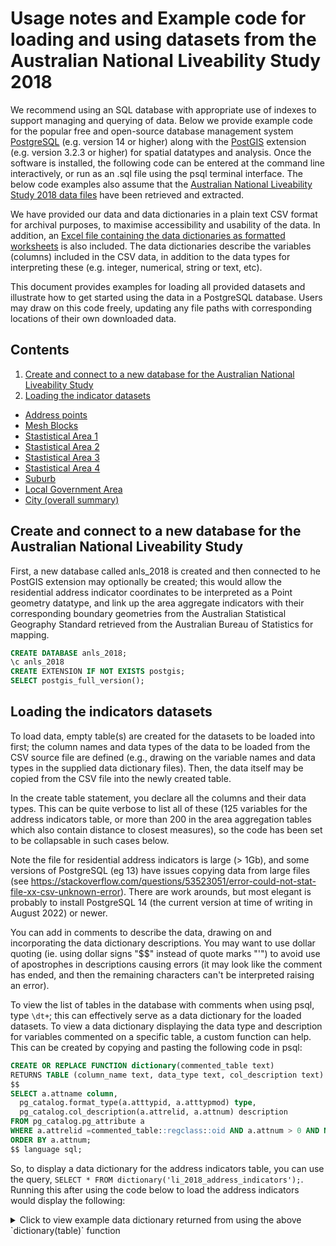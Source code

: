 # Usage notes and Example code for loading and using datasets from the Australian National Liveability Study 2018
We recommend using an SQL database with appropriate use of indexes to support managing and querying of data.  Below we provide example code for the popular free and open-source database management system [PostgreSQL](https://www.postgresql.org/) (e.g. version 14 or higher) along with the [PostGIS](https://postgis.net/) extension (e.g. version 3.2.3 or higher) for spatial datatypes and analysis.  Once the software is installed, the following code can be entered at the command line interactively, or run as an .sql file using the psql terminal interface.  The below code examples also assume that the [Australian National Liveability Study 2018 data files](https://doi.org/10.25439/rmt.15001230) have been retrieved and extracted.  

We have provided our data and data dictionaries in a plain text CSV format for archival purposes, to maximise accessibility and usability of the data.  In addition, an [Excel file containing the data dictionaries as formatted worksheets](https://rmit.figshare.com/ndownloader/files/36948940) is also included.  The data dictionaries describe the variables (columns) included in the CSV data, in addition to the data types for interpreting these (e.g. integer, numerical, string or text, etc). 

This document provides examples for loading all provided datasets and illustrate how to get started using the data in a PostgreSQL database.  Users may draw on this code freely, updating any file paths with corresponding locations of their own downloaded data.  

## Contents
1. [Create and connect to a new database for the Australian National Liveability Study](#create-and-connect-to-a-new-database-for-the-australian-national-liveability-study)
2. [Loading the indicator datasets](#loading-the-indicators-datasets)
  - [Address points](#loading-the-address-indicator-data)
  - [Mesh Blocks](#loading-the-mesh-block-indicator-data)
  - [Stastistical Area 1](#loading-the-sa1-indicator-data)
  - [Stastistical Area 2](#loading-the-sa2-indicator-data)
  - [Stastistical Area 3](#loading-the-sa3-indicator-data)
  - [Stastistical Area 4](#loading-the-sa4-indicator-data)
  - [Suburb](#loading-the-suburb-indicator-data)
  - [Local Government Area](#loading-the-local-government-area-indicator-data)
  - [City (overall summary)](#loading-the-city-indicator-data)


## Create and connect to a new database for the Australian National Liveability Study
First, a new database called anls_2018 is created and then connected to he PostGIS extension may optionally be created; this would allow the residential address indicator coordinates to be interpreted as a Point geometry datatype, and link up the area aggregate indicators with their corresponding boundary geometries from the Australian Statistical Geography Standard retrieved from the Australian Bureau of Statistics for mapping.  

```sql
CREATE DATABASE anls_2018;
\c anls_2018
CREATE EXTENSION IF NOT EXISTS postgis; 
SELECT postgis_full_version(); 
```

## Loading the indicators datasets

To load data, empty table(s) are created for the datasets to be loaded into first; the column names and data types of the data to be loaded from the CSV source file are defined (e.g., drawing on the variable names and data types in the supplied data dictionary files).  Then, the data itself may be copied from the CSV file into the newly created table.

In the create table statement, you declare all the columns and their data types.  This can be quite verbose to list all of these (125 variables for the address indicators table, or more than 200 in the area aggregation tables which also contain distance to closest measures), so the code has been set to be collapsable in such cases below.

Note the file for residential address indicators is large (> 1Gb), and some versions of PostgreSQL (eg 13) have issues copying data from large files (see https://stackoverflow.com/questions/53523051/error-could-not-stat-file-xx-csv-unknown-error).  There are work arounds, but most elegant is probably to install PostgreSQL 14 (the current version at time of writing in August 2022) or newer.

You can add in comments to describe the data, drawing on and incorporating the data dictionary descriptions.  You may want to use dollar quoting (ie. using dollar signs "$$" instead of quote marks "'") to avoid use of apostrophes in descriptions causing errors (it may look like the comment has ended, and then the remaining characters can't be interpreted raising an error).  

To view the list of tables in the database with comments when using psql, type `\dt+`; this can effectively serve as a data dictionary for the loaded datasets.  To view a data dictionary displaying the data type and description for variables commented on a specific table, a custom function can help.  This can be created by copying and pasting the following code in psql:

```sql
CREATE OR REPLACE FUNCTION dictionary(commented_table text) 
RETURNS TABLE (column_name text, data_type text, col_description text) AS 
$$
SELECT a.attname column,
  pg_catalog.format_type(a.atttypid, a.atttypmod) type,
  pg_catalog.col_description(a.attrelid, a.attnum) description
FROM pg_catalog.pg_attribute a
WHERE a.attrelid =commented_table::regclass::oid AND a.attnum > 0 AND NOT a.attisdropped
ORDER BY a.attnum;
$$ language sql;
```

So, to display a data dictionary for the address indicators table, you can use the query, `SELECT * FROM dictionary('li_2018_address_indicators');`.  Running this after using the code below to load the address indicators would display the following:

<details>
  <summary>
    Click to view example data dictionary returned from using the above `dictionary(table)` function
  </summary>

```
anls_2018=# SELECT * FROM dictionary('li_2018_address_indicators');
         column_name          |       data_type       |
                                                                     col_description  

------------------------------+-----------------------+------------------------------------------------------------------------------------------------------------------------------------------------------------------------------------------------------------------------
 gnaf_pid                     | character varying(15) | Unique identifier using PSMA Open G-NAF 2018 data
 count_objectid               | integer               | Count of co-located G-NAF points (only first unique location retained)
 point_x                      | double precision      | Easting (metres; EPSG 7845)
 point_y                      | double precision      | Northing (metres; EPSG 7845)
 study_region                 | text                  | City name
 mb_code_2016                 | text                  | Mesh Block (ASGS 2016) identifier
 mb_category_name_2016        | text                  | Mesh Block category
 sa1_maincode_2016            | text                  | Statistical Area 1 (SA1) maincode identifier
 sa2_name_2016                | text                  | SA2 name
 sa3_name_2016                | text                  | SA3 name
 sa4_name_2016                | text                  | SA4 name
 gccsa_name_2016              | text                  | Greater Capital City Statistical Area name
 state_name_2016              | text                  | State name
 ssc_name_2016                | text                  | Suburb name
 lga_name_2016                | text                  | LGA name
 ucl_name_2016                | text                  | Urban centre and locality name sos_name_2016                | text                  | Section of state name
 uli_city                     | double precision      | Urban Liveability Index, relative to locations within this city
 uli_national                 | double precision      | Urban Liveability Index, relative to locations across Australia's 21 largest cities
 li_community_culture_leisure | double precision      | Score for access to community, culture and leisure destinations (community centre and library within 1000m, and museum/art gallery and cinema/theater within 3200m) (/1)
 li_early_years               | double precision      | Score for access to child care (any meeting ACECQA recommendations) within 800 metres and childcare (outside school hours meeting recommendations) within 1600 metres (/1)
 li_education                 | double precision      | Score for access to primary and secondary public schools within 1600 metres (/1)
 li_health_services           | double precision      | Score for access to health services (GP, pharmacy, maternal, child and family health care, aged care facility and other community health care) within 1000 metres (/1)
 li_sport_rec                 | double precision      | Score for access to an area of open space with sport/recreation facilities within 1000 metres, and a public swimming pool within 1200 metres (/1)
 li_food                      | double precision      | Score for access to a supermarket and fresh fruit and vegetables within 1000 metres, and meat/seafood within 3200 metres (/1)
 li_convenience               | double precision      | Score for access to convenience destinations (convenience store and petrol station within 1000 metres, and a newsagent within 3200 metres) (/1)
 li_pt_regular_400m           | double precision      | Within 400 m of public transport with an average weekday service frequency of 30 minutes or less between 7am and 7pm within 400 metres
 li_public_os_large_400m      | double precision      | Within 400 m of public open space larger than 1.5 Ha
 li_street_connectivity_1600m | double precision      | Street connectivity
 li_dwelling_density_1600m    | double precision      | Dwelling density
 li_sa1_30_40_housing_stress  | double precision      | Percentage of SA1 households with income in the bottom 40% of the income distribution spending more than 30% of household income on housing costs
 li_sa1_sa3_local_employment  | double precision      | Percentage of employed persons working in the community (SA3) in which they live
 walkability_city             | double precision      | Walkability index, combining street connectivity, dwelling density and daily living destinations, relative to locations within this city
 walkability_national         | double precision      | Walkability index, combining street connectivity, dwelling density and daily living destinations, relative to locations across Australia's 21 largest cities
 daily_living_access_1600m    | double precision      | Score for access to daily living destinations within 1600 metres (supermarket, convenience and any public transport stop)
 social_infrastructure_mix    | double precision      | Social infrastructure mix score (/16)
 walk_02                      | integer               | Within 1000 metres of an activity centre with a supermarket
 walk_12                      | integer               | At least 15 dwellings per hectare in local walkable neighbourhood
 walk_13                      | integer               | At least 30 dwellings per hectare in local walkable neighbourhood
 walk_16                      | integer               | Distance to closest activity centre
 walk_17                      | double precision      | Pedshed ratio
 walk_21                      | double precision      | Local living destination types present
 trans_01                     | integer               | Access to bus stop < 400 m OR < 600 m of a tram stop OR < 800 m of a train station
 trans_02                     | integer               | Access to bus stop < 400 m
 trans_03                     | integer               | Within 400 m walk from a neighbourhood or town centre, or a bus stop, or in a 800 m walk from a railway station
 trans_04                     | integer               | Within 400 metres of an existing or planned public transport stop
 trans_05                     | integer               | Within 400 m of a bus stop every 30 min, or 800 m of a train station every 15 min
 trans_06                     | integer               | Within 400 m of public transport stop with a regular scheduled weekday service
 trans_07                     | integer               | Within 400 m of public transport with an average weekday service frequency of 30 minutes or less between 7am and 7pm within 400 metres
 trans_08                     | integer               | Within 400 m of public transport with an average weekday service frequency of 25 minutes or less between 7am and 7pm within 400 metres
 trans_09                     | integer               | Within 400 m of public transport with an average weekday service frequency of 20 minutes or less between 7am and 7pm within 400 metres
 os_public_01                 | integer               | Within 400 m of public open space
 os_public_02                 | integer               | Within 400 m of public open space larger than 1.5 Ha
 os_public_03                 | integer               | Within 400 m of public open space
 os_public_04                 | integer               | Within 300 m of any public open space
 os_public_05                 | integer               | Within 400 m of any local park of size 0.4 to 1 Ha
 os_public_06                 | integer               | Within 800 m of any neighbourhood park of size 1 to 5 Ha
 os_public_07                 | integer               | Within 2 km of any district park of size 5 to 20 Ha
 os_public_08                 | integer               | Within 400 m of a neighbourhood recreation park larger than 0.5 Ha
 os_public_09                 | integer               | Within 2.5 km of a district recreation park larger than 5 Ha
 os_public_10                 | integer               | Within 400 m of a park larger than 0.5 Ha
 os_public_11                 | integer               | Within 2 km of a park >2 Ha
 os_public_12                 | integer               | Distance to closest public open space with a public toilet within 100 metres
 os_public_14                 | integer               | Distance to closest public open space (OSM, 2018) within 3200 metres
 os_public_15                 | integer               | Distance to closest public open space <=0.4 Ha (OSM, 2018) within 3200 metres
 os_public_16                 | integer               | Distance to closest public open space >0.4 Ha (OSM, 2018) within 3200 metres
 os_public_17                 | integer               | Distance to closest public open space >0.5 Ha (OSM, 2018) within 3200 metres
 os_public_18                 | integer               | Distance to closest public open space >1.5 Ha (OSM, 2018) within 3200 metres
 os_public_19                 | integer               | Distance to closest public open space >2 Ha (OSM, 2018) within 3200 metres
 os_public_20                 | integer               | Distance to closest public open space >0.4 to <=1 Ha (OSM, 2018) within 3200 metres
 os_public_21                 | integer               | Distance to closest public open space >1 to <= 5 Ha (OSM, 2018) within 3200 metres
 os_public_22                 | integer               | Distance to closest public open space >5 Ha to <=20 Ha (OSM, 2018) within 3200 metres
 os_public_23                 | integer               | Distance to closest public open space >5 Ha (OSM, 2018) within 3200 metres
 os_public_24                 | integer               | Distance to closest public open space >20 Ha (OSM, 2018) within 3200 metres
 os_public_25                 | integer               | Distance to closest public open space with a sport facility (OSM, 2018) within 3200 metres
 hous_02                      | double precision      | Renting as a proportion of total
 hous_04                      | double precision      | Employed persons aged 15 and over using active transport as primary mode of travel to work
 hous_05                      | double precision      | Employed persons aged 15 and over using public transport as primary mode to travel to work
 hous_06                      | double precision      | Employed persons aged 15 and over using private vehicle/s as primary mode to travel to work
 food_12                      | bigint                | Count of supermarkets within 1600 m (OSM or 2017 in-house)
 food_13                      | bigint                | Count of fruit and vegetable grocers within 1600 m (OSM)
 food_14                      | bigint                | Count of other specialty food stores (bakeries, butchers, fishmongers and delicatessens) within 1600 m (OSM and/or 2017 in-house)
 food_15                      | bigint                | Count of healthier food outlets (supermarkets and fruit and vegetable grocers) within 1600 m (OSM and/or 2017 in-house)
 food_16                      | bigint                | Count of fast food outlets within 1600 m (OSM or 2017 in-house)
 food_17                      | double precision      | Percentage of food outlets within 1600 m that provide healthier food options (ie. supermarkets and fruit and vegetable grocers; OSM and/or 2017 in-house)
 food_18                      | double precision      | Ratio of food outlets within 1600 m that provide healthier food options (ie. supermarkets and fruit and vegetable grocers) to fast food outlets; OSM and/or 2017 in-house)
 food_19                      | double precision      | Percentage of food outlets within 1600 m that provide fresh food options  (ie. supermarkets, fruit and vegetable grocers, bakeries, butchers, fishmongers and delicatessens; OSM and/or 2017 in-house)
 food_20                      | double precision      | Ratio of food outlets within 1600 m that provide fresh food options (ie. supermarkets, fruit and vegetable grocers, bakeries, butchers, fishmongers and delicatessens) to fast food outlets (OSM and/or 2017 in-house)
 food_21                      | integer               | No food outlets within 1600 m (only considering supermarkets, fruit and vegetable grocers, and fast food as per healthier food measure;  OSM and/or 2017 in-house)
 food_22                      | integer               | No food outlets within 1600 m (including specialty food outlets: bakeries, butchers, fish mongers and delicatessens;  OSM and/or 2017 in-house)
 food_23_hard                 | integer               | Within 1km of a supermarket (OSM or 2017 in-house)
 food_24                      | integer               | Distance to closest fresh food outlet (bakery, fruit and vegetables grocer, delicatessen, and fish, meat, poultry outlet; OSM, 2018)
 food_25                      | integer               | Distance to closest healthy food outlet (supermarket or fruit and vegetables grocer; OSM, 2018)
 food_26                      | integer               | Distance to closest fast food outlet (HLC, 2017; OSM, 2018)
 food_27                      | integer               | Distance to closest dining establishment (cafe, restaurant, pub; OSM, 2018)
 community_01                 | integer               | Distance to closest community centre (HLC, 2016; OSM, 2018)
 community_02                 | integer               | Distance to closest cultural institution (museum, theatre, cinema, art gallery or art centre; OSM, 2018)
 alc_01                       | bigint                | Number of on-licenses within 400 m
 alc_02                       | bigint                | Number of off-licenses within 800 m
 alc_03                       | integer               | Distance to closest bar, pub or nightclub (OSM, 2018)
 childcare_01                 | integer               | Within 1600 m of a children's day care which meets guidelines
 childcare_02                 | integer               | Within 1600 m of a children's out of school hours care which meets guidelines
 health_01                    | integer               | Within 1600 m of a GP
 geom                         | geometry(Point,7845)  |
(104 rows)
```
</detail>


### Loading the address indicator data

#### Initialise Address indicators table, defining variables and their data types

<details>
  <summary>
    Click to view code
  </summary>
  
```sql
CREATE TABLE li_2018_address_indicators 
(
gnaf_pid	character varying(15),
count_objectid	integer,
point_x	double precision,
point_y	double precision,
study_region	text,
mb_code_2016	text,
mb_category_name_2016	text,
sa1_maincode_2016	text,
sa2_name_2016	text,
sa3_name_2016	text,
sa4_name_2016	text,
gccsa_name_2016	text,
state_name_2016	text,
ssc_name_2016	text,
lga_name_2016	text,
ucl_name_2016	text,
sos_name_2016	text,
uli_city	double precision,
uli_national	double precision,
li_community_culture_leisure	double precision,
li_early_years	double precision,
li_education	double precision,
li_health_services	double precision,
li_sport_rec	double precision,
li_food	double precision,
li_convenience	double precision,
li_pt_regular_400m	double precision,
li_public_os_large_400m	double precision,
li_street_connectivity_1600m	double precision,
li_dwelling_density_1600m	double precision,
li_sa1_30_40_housing_stress	double precision,
li_sa1_sa3_local_employment	double precision,
walkability_city	double precision,
walkability_national	double precision,
daily_living_access_1600m	double precision,
social_infrastructure_mix	double precision,
walk_02	integer,
walk_12	integer,
walk_13	integer,
walk_16	integer,
walk_17	double precision,
walk_21	double precision,
trans_01	integer,
trans_02	integer,
trans_03	integer,
trans_04	integer,
trans_05	integer,
trans_06	integer,
trans_07	integer,
trans_08	integer,
trans_09	integer,
os_public_01	integer,
os_public_02	integer,
os_public_03	integer,
os_public_04	integer,
os_public_05	integer,
os_public_06	integer,
os_public_07	integer,
os_public_08	integer,
os_public_09	integer,
os_public_10	integer,
os_public_11	integer,
os_public_12	integer,
os_public_14	integer,
os_public_15	integer,
os_public_16	integer,
os_public_17	integer,
os_public_18	integer,
os_public_19	integer,
os_public_20	integer,
os_public_21	integer,
os_public_22	integer,
os_public_23	integer,
os_public_24	integer,
os_public_25	integer,
hous_02	double precision,
hous_04	double precision,
hous_05	double precision,
hous_06	double precision,
food_12	bigint,
food_13	bigint,
food_14	bigint,
food_15	bigint,
food_16	bigint,
food_17	double precision,
food_18	double precision,
food_19	double precision,
food_20	double precision,
food_21	integer,
food_22	integer,
food_23_hard	integer,
food_24	integer,
food_25	integer,
food_26	integer,
food_27	integer,
community_01	integer,
community_02	integer,
alc_01	bigint,
alc_02	bigint,
alc_03	integer,
childcare_01	integer,
childcare_02	integer,
health_01	integer
);
```
</details>

#### Copy the data from CSV.  

```sql
COPY li_2018_address_indicators FROM 'D:/projects/ntnl_li_2018/data/National Liveability 2018 - Final Outputs/For dissemination/hlc_ntnl_liveability_2018_address_points_indicators_epsg7845.csv' WITH DELIMITER ',' CSV HEADER;
```
#### Add in a geometry column
```sql
ALTER TABLE li_2018_address_indicators ADD COLUMN geom geometry(Point, 7845);
UPDATE li_2018_address_indicators SET geom = ST_SetSRID(ST_MakePoint(point_x, point_y), 7845);
```
#### Create indexes
```sql
ALTER TABLE li_2018_address_indicators ADD PRIMARY KEY (gnaf_pid);
CREATE INDEX li_2018_address_indicators_geom_idx ON li_2018_address_indicators USING GIST (geom);
```
#### Optionally describe the data

<details>
  <summary>
    Click to view code
  </summary>
  
```sql
COMMENT ON TABLE li_2018_address_indicators IS $$Liveability indicators for residential locations (address points in urban Mesh Blocks with dwellings at 2016 census)$$;
COMMENT ON COLUMN li_2018_address_indicators.gnaf_pid IS $$Unique identifier using PSMA Open G-NAF 2018 data$$;
COMMENT ON COLUMN li_2018_address_indicators.count_objectid IS $$Count of co-located G-NAF points (only first unique location retained)$$;
COMMENT ON COLUMN li_2018_address_indicators.point_x IS $$Easting (metres; EPSG 7845)$$;
COMMENT ON COLUMN li_2018_address_indicators.point_y IS $$Northing (metres; EPSG 7845)$$;
COMMENT ON COLUMN li_2018_address_indicators.study_region IS $$City name$$;
COMMENT ON COLUMN li_2018_address_indicators.mb_code_2016 IS $$Mesh Block (ASGS 2016) identifier$$;
COMMENT ON COLUMN li_2018_address_indicators.mb_category_name_2016 IS $$Mesh Block category$$;
COMMENT ON COLUMN li_2018_address_indicators.sa1_maincode_2016 IS $$Statistical Area 1 (SA1) maincode identifier$$;
COMMENT ON COLUMN li_2018_address_indicators.sa2_name_2016 IS $$SA2 name$$;
COMMENT ON COLUMN li_2018_address_indicators.sa3_name_2016 IS $$SA3 name$$;
COMMENT ON COLUMN li_2018_address_indicators.sa4_name_2016 IS $$SA4 name$$;
COMMENT ON COLUMN li_2018_address_indicators.gccsa_name_2016 IS $$Greater Capital City Statistical Area name$$;
COMMENT ON COLUMN li_2018_address_indicators.state_name_2016 IS $$State name$$;
COMMENT ON COLUMN li_2018_address_indicators.ssc_name_2016 IS $$Suburb name$$;
COMMENT ON COLUMN li_2018_address_indicators.lga_name_2016 IS $$LGA name$$;
COMMENT ON COLUMN li_2018_address_indicators.ucl_name_2016 IS $$Urban centre and locality name$$;
COMMENT ON COLUMN li_2018_address_indicators.sos_name_2016 IS $$Section of state name $$;
COMMENT ON COLUMN li_2018_address_indicators.uli_city IS $$Urban Liveability Index, relative to locations within this city$$;
COMMENT ON COLUMN li_2018_address_indicators.uli_national IS $$Urban Liveability Index, relative to locations across Australia's 21 largest cities$$;
COMMENT ON COLUMN li_2018_address_indicators.li_community_culture_leisure IS $$Score for access to community, culture and leisure destinations (community centre and library within 1000m, and museum/art gallery and cinema/theater within 3200m) (/1)$$;
COMMENT ON COLUMN li_2018_address_indicators.li_early_years IS $$Score for access to child care (any meeting ACECQA recommendations) within 800 metres and childcare (outside school hours meeting recommendations) within 1600 metres (/1)$$;
COMMENT ON COLUMN li_2018_address_indicators.li_education IS $$Score for access to primary and secondary public schools within 1600 metres (/1)$$;
COMMENT ON COLUMN li_2018_address_indicators.li_health_services IS $$Score for access to health services (GP, pharmacy, maternal, child and family health care, aged care facility and other community health care) within 1000 metres (/1)$$;
COMMENT ON COLUMN li_2018_address_indicators.li_sport_rec IS $$Score for access to an area of open space with sport/recreation facilities within 1000 metres, and a public swimming pool within 1200 metres (/1)$$;
COMMENT ON COLUMN li_2018_address_indicators.li_food IS $$Score for access to a supermarket and fresh fruit and vegetables within 1000 metres, and meat/seafood within 3200 metres (/1)$$;
COMMENT ON COLUMN li_2018_address_indicators.li_convenience IS $$Score for access to convenience destinations (convenience store and petrol station within 1000 metres, and a newsagent within 3200 metres) (/1)$$;
COMMENT ON COLUMN li_2018_address_indicators.li_pt_regular_400m IS $$Within 400 m of public transport with an average weekday service frequency of 30 minutes or less between 7am and 7pm within 400 metres$$;
COMMENT ON COLUMN li_2018_address_indicators.li_public_os_large_400m IS $$Within 400 m of public open space larger than 1.5 Ha$$;
COMMENT ON COLUMN li_2018_address_indicators.li_street_connectivity_1600m IS $$Street connectivity$$;
COMMENT ON COLUMN li_2018_address_indicators.li_dwelling_density_1600m IS $$Dwelling density$$;
COMMENT ON COLUMN li_2018_address_indicators.li_sa1_30_40_housing_stress IS $$Percentage of SA1 households with income in the bottom 40% of the income distribution spending more than 30% of household income on housing costs$$;
COMMENT ON COLUMN li_2018_address_indicators.li_sa1_sa3_local_employment IS $$Percentage of employed persons working in the community (SA3) in which they live$$;
COMMENT ON COLUMN li_2018_address_indicators.walkability_city IS $$Walkability index, combining street connectivity, dwelling density and daily living destinations, relative to locations within this city$$;
COMMENT ON COLUMN li_2018_address_indicators.walkability_national IS $$Walkability index, combining street connectivity, dwelling density and daily living destinations, relative to locations across Australia's 21 largest cities$$;
COMMENT ON COLUMN li_2018_address_indicators.daily_living_access_1600m IS $$Score for access to daily living destinations within 1600 metres (supermarket, convenience and any public transport stop)$$;
COMMENT ON COLUMN li_2018_address_indicators.social_infrastructure_mix IS $$Social infrastructure mix score (/16)$$;
COMMENT ON COLUMN li_2018_address_indicators.walk_02 IS $$Within 1000 metres of an activity centre with a supermarket$$;
COMMENT ON COLUMN li_2018_address_indicators.walk_12 IS $$At least 15 dwellings per hectare in local walkable neighbourhood$$;
COMMENT ON COLUMN li_2018_address_indicators.walk_13 IS $$At least 30 dwellings per hectare in local walkable neighbourhood$$;
COMMENT ON COLUMN li_2018_address_indicators.walk_16 IS $$Distance to closest activity centre$$;
COMMENT ON COLUMN li_2018_address_indicators.walk_17 IS $$Pedshed ratio$$;
COMMENT ON COLUMN li_2018_address_indicators.walk_21 IS $$Local living destination types present$$;
COMMENT ON COLUMN li_2018_address_indicators.trans_01 IS $$Access to bus stop < 400 m OR < 600 m of a tram stop OR < 800 m of a train station$$;
COMMENT ON COLUMN li_2018_address_indicators.trans_02 IS $$Access to bus stop < 400 m$$;
COMMENT ON COLUMN li_2018_address_indicators.trans_03 IS $$Within 400 m walk from a neighbourhood or town centre, or a bus stop, or in a 800 m walk from a railway station$$;
COMMENT ON COLUMN li_2018_address_indicators.trans_04 IS $$Within 400 metres of an existing or planned public transport stop$$;
COMMENT ON COLUMN li_2018_address_indicators.trans_05 IS $$Within 400 m of a bus stop every 30 min, or 800 m of a train station every 15 min$$;
COMMENT ON COLUMN li_2018_address_indicators.trans_06 IS $$Within 400 m of public transport stop with a regular scheduled weekday service$$;
COMMENT ON COLUMN li_2018_address_indicators.trans_07 IS $$Within 400 m of public transport with an average weekday service frequency of 30 minutes or less between 7am and 7pm within 400 metres$$;
COMMENT ON COLUMN li_2018_address_indicators.trans_08 IS $$Within 400 m of public transport with an average weekday service frequency of 25 minutes or less between 7am and 7pm within 400 metres$$;
COMMENT ON COLUMN li_2018_address_indicators.trans_09 IS $$Within 400 m of public transport with an average weekday service frequency of 20 minutes or less between 7am and 7pm within 400 metres$$;
COMMENT ON COLUMN li_2018_address_indicators.os_public_01 IS $$Within 400 m of public open space$$;
COMMENT ON COLUMN li_2018_address_indicators.os_public_02 IS $$Within 400 m of public open space larger than 1.5 Ha$$;
COMMENT ON COLUMN li_2018_address_indicators.os_public_03 IS $$Within 400 m of public open space$$;
COMMENT ON COLUMN li_2018_address_indicators.os_public_04 IS $$Within 300 m of any public open space$$;
COMMENT ON COLUMN li_2018_address_indicators.os_public_05 IS $$Within 400 m of any local park of size 0.4 to 1 Ha$$;
COMMENT ON COLUMN li_2018_address_indicators.os_public_06 IS $$Within 800 m of any neighbourhood park of size 1 to 5 Ha$$;
COMMENT ON COLUMN li_2018_address_indicators.os_public_07 IS $$Within 2 km of any district park of size 5 to 20 Ha$$;
COMMENT ON COLUMN li_2018_address_indicators.os_public_08 IS $$Within 400 m of a neighbourhood recreation park larger than 0.5 Ha$$;
COMMENT ON COLUMN li_2018_address_indicators.os_public_09 IS $$Within 2.5 km of a district recreation park larger than 5 Ha$$;
COMMENT ON COLUMN li_2018_address_indicators.os_public_10 IS $$Within 400 m of a park larger than 0.5 Ha$$;
COMMENT ON COLUMN li_2018_address_indicators.os_public_11 IS $$Within 2 km of a park >2 Ha$$;
COMMENT ON COLUMN li_2018_address_indicators.os_public_12 IS $$Distance to closest public open space with a public toilet within 100 metres$$;
COMMENT ON COLUMN li_2018_address_indicators.os_public_14 IS $$Distance to closest public open space (OSM, 2018) within 3200 metres$$;
COMMENT ON COLUMN li_2018_address_indicators.os_public_15 IS $$Distance to closest public open space <=0.4 Ha (OSM, 2018) within 3200 metres$$;
COMMENT ON COLUMN li_2018_address_indicators.os_public_16 IS $$Distance to closest public open space >0.4 Ha (OSM, 2018) within 3200 metres$$;
COMMENT ON COLUMN li_2018_address_indicators.os_public_17 IS $$Distance to closest public open space >0.5 Ha (OSM, 2018) within 3200 metres$$;
COMMENT ON COLUMN li_2018_address_indicators.os_public_18 IS $$Distance to closest public open space >1.5 Ha (OSM, 2018) within 3200 metres$$;
COMMENT ON COLUMN li_2018_address_indicators.os_public_19 IS $$Distance to closest public open space >2 Ha (OSM, 2018) within 3200 metres$$;
COMMENT ON COLUMN li_2018_address_indicators.os_public_20 IS $$Distance to closest public open space >0.4 to <=1 Ha (OSM, 2018) within 3200 metres$$;
COMMENT ON COLUMN li_2018_address_indicators.os_public_21 IS $$Distance to closest public open space >1 to <= 5 Ha (OSM, 2018) within 3200 metres$$;
COMMENT ON COLUMN li_2018_address_indicators.os_public_22 IS $$Distance to closest public open space >5 Ha to <=20 Ha (OSM, 2018) within 3200 metres$$;
COMMENT ON COLUMN li_2018_address_indicators.os_public_23 IS $$Distance to closest public open space >5 Ha (OSM, 2018) within 3200 metres$$;
COMMENT ON COLUMN li_2018_address_indicators.os_public_24 IS $$Distance to closest public open space >20 Ha (OSM, 2018) within 3200 metres$$;
COMMENT ON COLUMN li_2018_address_indicators.os_public_25 IS $$Distance to closest public open space with a sport facility (OSM, 2018) within 3200 metres$$;
COMMENT ON COLUMN li_2018_address_indicators.hous_02 IS $$Renting as a proportion of total$$;
COMMENT ON COLUMN li_2018_address_indicators.hous_04 IS $$Employed persons aged 15 and over using active transport as primary mode of travel to work $$;
COMMENT ON COLUMN li_2018_address_indicators.hous_05 IS $$Employed persons aged 15 and over using public transport as primary mode to travel to work$$;
COMMENT ON COLUMN li_2018_address_indicators.hous_06 IS $$Employed persons aged 15 and over using private vehicle/s as primary mode to travel to work$$;
COMMENT ON COLUMN li_2018_address_indicators.food_12 IS $$Count of supermarkets within 1600 m (OSM or 2017 in-house)$$;
COMMENT ON COLUMN li_2018_address_indicators.food_13 IS $$Count of fruit and vegetable grocers within 1600 m (OSM)$$;
COMMENT ON COLUMN li_2018_address_indicators.food_14 IS $$Count of other specialty food stores (bakeries, butchers, fishmongers and delicatessens) within 1600 m (OSM and/or 2017 in-house)$$;
COMMENT ON COLUMN li_2018_address_indicators.food_15 IS $$Count of healthier food outlets (supermarkets and fruit and vegetable grocers) within 1600 m (OSM and/or 2017 in-house)$$;
COMMENT ON COLUMN li_2018_address_indicators.food_16 IS $$Count of fast food outlets within 1600 m (OSM or 2017 in-house)$$;
COMMENT ON COLUMN li_2018_address_indicators.food_17 IS $$Percentage of food outlets within 1600 m that provide healthier food options (ie. supermarkets and fruit and vegetable grocers; OSM and/or 2017 in-house)$$;
COMMENT ON COLUMN li_2018_address_indicators.food_18 IS $$Ratio of food outlets within 1600 m that provide healthier food options (ie. supermarkets and fruit and vegetable grocers) to fast food outlets; OSM and/or 2017 in-house)$$;
COMMENT ON COLUMN li_2018_address_indicators.food_19 IS $$Percentage of food outlets within 1600 m that provide fresh food options  (ie. supermarkets, fruit and vegetable grocers, bakeries, butchers, fishmongers and delicatessens; OSM and/or 2017 in-house)$$;
COMMENT ON COLUMN li_2018_address_indicators.food_20 IS $$Ratio of food outlets within 1600 m that provide fresh food options (ie. supermarkets, fruit and vegetable grocers, bakeries, butchers, fishmongers and delicatessens) to fast food outlets (OSM and/or 2017 in-house)$$;
COMMENT ON COLUMN li_2018_address_indicators.food_21 IS $$No food outlets within 1600 m (only considering supermarkets, fruit and vegetable grocers, and fast food as per healthier food measure;  OSM and/or 2017 in-house)$$;
COMMENT ON COLUMN li_2018_address_indicators.food_22 IS $$No food outlets within 1600 m (including specialty food outlets: bakeries, butchers, fish mongers and delicatessens;  OSM and/or 2017 in-house)$$;
COMMENT ON COLUMN li_2018_address_indicators.food_23_hard IS $$Within 1km of a supermarket (OSM or 2017 in-house)$$;
COMMENT ON COLUMN li_2018_address_indicators.food_24 IS $$Distance to closest fresh food outlet (bakery, fruit and vegetables grocer, delicatessen, and fish, meat, poultry outlet; OSM, 2018)$$;
COMMENT ON COLUMN li_2018_address_indicators.food_25 IS $$Distance to closest healthy food outlet (supermarket or fruit and vegetables grocer; OSM, 2018)$$;
COMMENT ON COLUMN li_2018_address_indicators.food_26 IS $$Distance to closest fast food outlet (HLC, 2017; OSM, 2018)$$;
COMMENT ON COLUMN li_2018_address_indicators.food_27 IS $$Distance to closest dining establishment (cafe, restaurant, pub; OSM, 2018)$$;
COMMENT ON COLUMN li_2018_address_indicators.community_01 IS $$Distance to closest community centre (HLC, 2016; OSM, 2018)$$;
COMMENT ON COLUMN li_2018_address_indicators.community_02 IS $$Distance to closest cultural institution (museum, theatre, cinema, art gallery or art centre; OSM, 2018)$$;
COMMENT ON COLUMN li_2018_address_indicators.alc_01 IS $$Number of on-licenses within 400 m$$;
COMMENT ON COLUMN li_2018_address_indicators.alc_02 IS $$Number of off-licenses within 800 m$$;
COMMENT ON COLUMN li_2018_address_indicators.alc_03 IS $$Distance to closest bar, pub or nightclub (OSM, 2018)$$;
COMMENT ON COLUMN li_2018_address_indicators.childcare_01 IS $$Within 1600 m of a children's day care which meets guidelines$$;
COMMENT ON COLUMN li_2018_address_indicators.childcare_02 IS $$Within 1600 m of a children's out of school hours care which meets guidelines$$;
COMMENT ON COLUMN li_2018_address_indicators.health_01 IS $$Within 1600 m of a GP$$;
```
</details>

To view comments for the table we just created, type `\d+ li_2018_address_indicators`.

### Loading the Mesh Block indicator data

#### Initialise Mesh Block indicators table, defining variables and their data types

<details>
  <summary>
    Click to view code
  </summary>

```sql
CREATE TABLE li_2018_mb_indicators 
(
mb_code_2016	text,
study_region	text,
mb_category_name_2016	text,
sa1_maincode_2016	text,
sa2_name_2016	text,
sa3_name_2016	text,
sa4_name_2016	text,
gccsa_name_2016	text,
state_name_2016	text,
ssc_name_2016	text,
lga_name_2016	text,
ucl_name_2016	text,
sos_name_2016	text,
dwelling	int,
person	int,
sample_count	int,
sample_count_per_ha	float,
area_ha	float,
dwellings_per_ha	float,
uli_city	float,
uli_national	float,
li_community_culture_leisure	float,
li_early_years	float,
li_education	float,
li_health_services	float,
li_sport_rec	float,
li_food	float,
li_convenience	float,
li_pt_regular_400m	float,
li_public_os_large_400m	float,
li_street_connectivity_1600m	float,
li_dwelling_density_1600m	float,
li_sa1_30_40_housing_stress	float,
li_sa1_sa3_local_employment	float,
walkability_city	float,
walkability_national	float,
daily_living_access_1600m	float,
social_infrastructure_mix	float,
walk_02	float,
walk_02_policy	boolean,
walk_12	float,
walk_12_policy	boolean,
walk_13	float,
walk_13_policy	boolean,
walk_14_policy	boolean,
walk_15_policy	boolean,
walk_16	float,
walk_17	float,
walk_21	float,
trans_01	float,
trans_01_policy	boolean,
trans_02	float,
trans_02_policy	boolean,
trans_03	float,
trans_03_policy	boolean,
trans_04	float,
trans_04_policy	boolean,
trans_05	float,
trans_05_policy	boolean,
trans_06	float,
trans_07	float,
trans_08	float,
trans_09	float,
os_public_01	float,
os_public_02	float,
os_public_03	float,
os_public_03_policy	boolean,
os_public_04	float,
os_public_04_policy	boolean,
os_public_05	float,
os_public_05_policy	boolean,
os_public_06	float,
os_public_06_policy	boolean,
os_public_07	float,
os_public_07_policy	boolean,
os_public_08	float,
os_public_08_policy	boolean,
os_public_09	float,
os_public_09_policy	boolean,
os_public_10	float,
os_public_10_policy	boolean,
os_public_11	float,
os_public_11_policy	boolean,
os_public_12	float,
os_public_14	float,
os_public_15	float,
os_public_16	float,
os_public_17	float,
os_public_18	float,
os_public_19	float,
os_public_20	float,
os_public_21	float,
os_public_22	float,
os_public_23	float,
os_public_24	float,
os_public_25	float,
hous_02	float,
hous_04	float,
hous_05	float,
hous_06	float,
food_12	float,
food_13	float,
food_14	float,
food_15	float,
food_16	float,
food_17	float,
food_18	float,
food_19	float,
food_20	float,
food_21	float,
food_22	float,
food_23_hard	float,
food_24	float,
food_25	float,
food_26	float,
food_27	float,
community_01	float,
community_02	float,
alc_01	float,
alc_02	float,
alc_03	float,
childcare_01	float,
childcare_02	float,
health_01	float,
dist_m_activity_centres	float,
dist_m_alcohol_offlicence	float,
dist_m_alcohol_onlicence	float,
dist_m_alcohol_osm	float,
dist_m_all_schools	float,
dist_m_art_centre_osm	float,
dist_m_art_gallery_osm	float,
dist_m_bakery_osm	float,
dist_m_bar_osm	float,
dist_m_cafe_osm	float,
dist_m_childcare_all	float,
dist_m_childcare_all_exc	float,
dist_m_childcare_all_meet	float,
dist_m_childcare_oshc	float,
dist_m_childcare_oshc_exc	float,
dist_m_childcare_oshc_meet	float,
dist_m_childcare_preschool	float,
dist_m_childcare_preschool_exc	float,
dist_m_childcare_preschool_meet	float,
dist_m_cinema_osm	float,
dist_m_community_centre_osm	float,
dist_m_convenience_osm	float,
dist_m_deli_osm	float,
dist_m_disability_employment	float,
dist_m_fast_food	float,
dist_m_fastfood_osm	float,
dist_m_food_court_osm	float,
dist_m_food_health_osm	float,
dist_m_food_other_osm	float,
dist_m_fruit_veg_osm	float,
dist_m_gtfs_2018_stop_30_mins_final	float,
dist_m_gtfs_2018_stops	float,
dist_m_gtfs_2018_stops_bus	float,
dist_m_gtfs_2018_stops_ferry	float,
dist_m_gtfs_2018_stops_train	float,
dist_m_gtfs_2018_stops_tram	float,
dist_m_gtfs_20191008_20191205_bus_0015	float,
dist_m_gtfs_20191008_20191205_bus_0030	float,
dist_m_gtfs_20191008_20191205_bus_0045	float,
dist_m_gtfs_20191008_20191205_bus_any	float,
dist_m_gtfs_20191008_20191205_ferry_0015	float,
dist_m_gtfs_20191008_20191205_ferry_0030	float,
dist_m_gtfs_20191008_20191205_ferry_0045	float,
dist_m_gtfs_20191008_20191205_ferry_any	float,
dist_m_gtfs_20191008_20191205_revised_all	float,
dist_m_gtfs_20191008_20191205_revised_frequent30	float,
dist_m_gtfs_20191008_20191205_train_0015	float,
dist_m_gtfs_20191008_20191205_train_0030	float,
dist_m_gtfs_20191008_20191205_train_0045	float,
dist_m_gtfs_20191008_20191205_train_any	float,
dist_m_gtfs_20191008_20191205_tram_0015	float,
dist_m_gtfs_20191008_20191205_tram_0030	float,
dist_m_gtfs_20191008_20191205_tram_0045	float,
dist_m_gtfs_20191008_20191205_tram_any	float,
dist_m_hlc_2016_community_centres	float,
dist_m_libraries	float,
dist_m_market_osm	float,
dist_m_meat_seafood_osm	float,
dist_m_museum_osm	float,
dist_m_newsagent_osm	float,
dist_m_nhsd_2017_aged_care_residential	float,
dist_m_nhsd_2017_dentist	float,
dist_m_nhsd_2017_gp	float,
dist_m_nhsd_2017_hospital	float,
dist_m_nhsd_2017_mc_family_health	float,
dist_m_nhsd_2017_other_community_health_care	float,
dist_m_nhsd_2017_pharmacy	float,
dist_m_P_12_Schools	float,
dist_m_P_12_Schools_catholic	float,
dist_m_P_12_Schools_gov	float,
dist_m_P_12_Schools_indep	float,
dist_m_petrolstation_osm	float,
dist_m_pharmacy_osm	float,
dist_m_place_of_worship_osm	float,
dist_m_playgrounds	float,
dist_m_postoffice_osm	float,
dist_m_primary_schools	float,
dist_m_primary_schools_catholic	float,
dist_m_primary_schools_gov	float,
dist_m_primary_schools_indep	float,
dist_m_pub_osm	float,
dist_m_public_swimming_pool_osm	float,
dist_m_restaurant_osm	float,
dist_m_secondary_schools	float,
dist_m_secondary_schools_catholic	float,
dist_m_secondary_schools_gov	float,
dist_m_secondary_schools_indep	float,
dist_m_special_schools	float,
dist_m_supermarket	float,
dist_m_supermarket_osm	float,
dist_m_theatre_osm	float
);
```
</details>

### Copy the data from CSV
```sql
COPY li_2018_mb_indicators FROM 'D:/projects/ntnl_li_2018/data/National Liveability 2018 - Final Outputs/For dissemination/hlc_ntnl_liveability_2018_Mesh_Block_2016.csv' WITH DELIMITER ',' CSV HEADER;
```


#### Add in comments to describe the data
```sql
COMMENT ON TABLE li_2018_mb_indicators IS $$Mesh Block averages of residential liveability indicators and distance to closest estimates, with dwelling and person counts as well as area linkage codes to support aggregation to larger area scales (optionally with weighting; recommended)$$;
```


### Loading the SA2 indicator data

#### Initialise SA2 indicators table, defining variables and their data types


<details>
  <summary>
    Click to view code
  </summary>

```sql
CREATE TABLE li_2018_sa2_indicators 
(
sa2_name_2016	text,
study_region	text,
dwelling	int,
person	int,
sample_count	int,
sample_count_per_ha	float,
area_ha	float,
dwellings_per_ha	float,
net_dwelling	float,
net_area	    float,
net_density 	float,
uli_city	float,
uli_national	float,
li_community_culture_leisure	float,
li_early_years	float,
li_education	float,
li_health_services	float,
li_sport_rec	float,
li_food	float,
li_convenience	float,
li_pt_regular_400m	float,
li_public_os_large_400m	float,
li_street_connectivity_1600m	float,
li_dwelling_density_1600m	float,
li_sa1_30_40_housing_stress	float,
li_sa1_sa3_local_employment	float,
walkability_city	float,
walkability_national	float,
daily_living_access_1600m	float,
social_infrastructure_mix	float,
walk_02	float,
walk_02_policy	boolean,
walk_03_policy	boolean,
walk_05_policy	boolean,
walk_12	float,
walk_12_policy	boolean,
walk_13	float,
walk_13_policy	boolean,
walk_14_policy	boolean,
walk_15_policy	boolean,
walk_16	float,
walk_17	float,
walk_21	float,
trans_01	float,
trans_01_policy	boolean,
trans_02	float,
trans_02_policy	boolean,
trans_03	float,
trans_03_policy	boolean,
trans_04	float,
trans_04_policy	boolean,
trans_05	float,
trans_05_policy	boolean,
trans_06	float,
trans_07	float,
trans_08	float,
trans_09	float,
os_public_01	float,
os_public_02	float,
os_public_03	float,
os_public_03_policy	boolean,
os_public_04	float,
os_public_04_policy	boolean,
os_public_05	float,
os_public_05_policy	boolean,
os_public_06	float,
os_public_06_policy	boolean,
os_public_07	float,
os_public_07_policy	boolean,
os_public_08	float,
os_public_08_policy	boolean,
os_public_09	float,
os_public_09_policy	boolean,
os_public_10	float,
os_public_10_policy	boolean,
os_public_11	float,
os_public_11_policy	boolean,
os_public_12	float,
os_public_14	float,
os_public_15	float,
os_public_16	float,
os_public_17	float,
os_public_18	float,
os_public_19	float,
os_public_20	float,
os_public_21	float,
os_public_22	float,
os_public_23	float,
os_public_24	float,
os_public_25	float,
hous_02	float,
hous_04	float,
hous_05	float,
hous_06	float,
food_12	float,
food_13	float,
food_14	float,
food_15	float,
food_16	float,
food_17	float,
food_18	float,
food_19	float,
food_20	float,
food_21	float,
food_22	float,
food_23_hard	float,
food_24	float,
food_25	float,
food_26	float,
food_27	float,
community_01	float,
community_02	float,
alc_01	float,
alc_02	float,
alc_03	float,
childcare_01	float,
childcare_02	float,
health_01	float,
dist_m_activity_centres	float,
dist_m_alcohol_offlicence	float,
dist_m_alcohol_onlicence	float,
dist_m_alcohol_osm	float,
dist_m_all_schools	float,
dist_m_art_centre_osm	float,
dist_m_art_gallery_osm	float,
dist_m_bakery_osm	float,
dist_m_bar_osm	float,
dist_m_cafe_osm	float,
dist_m_childcare_all	float,
dist_m_childcare_all_exc	float,
dist_m_childcare_all_meet	float,
dist_m_childcare_oshc	float,
dist_m_childcare_oshc_exc	float,
dist_m_childcare_oshc_meet	float,
dist_m_childcare_preschool	float,
dist_m_childcare_preschool_exc	float,
dist_m_childcare_preschool_meet	float,
dist_m_cinema_osm	float,
dist_m_community_centre_osm	float,
dist_m_convenience_osm	float,
dist_m_deli_osm	float,
dist_m_disability_employment	float,
dist_m_fast_food	float,
dist_m_fastfood_osm	float,
dist_m_food_court_osm	float,
dist_m_food_health_osm	float,
dist_m_food_other_osm	float,
dist_m_fruit_veg_osm	float,
dist_m_gtfs_2018_stop_30_mins_final	float,
dist_m_gtfs_2018_stops	float,
dist_m_gtfs_2018_stops_bus	float,
dist_m_gtfs_2018_stops_ferry	float,
dist_m_gtfs_2018_stops_train	float,
dist_m_gtfs_2018_stops_tram	float,
dist_m_gtfs_20191008_20191205_bus_0015	float,
dist_m_gtfs_20191008_20191205_bus_0030	float,
dist_m_gtfs_20191008_20191205_bus_0045	float,
dist_m_gtfs_20191008_20191205_bus_any	float,
dist_m_gtfs_20191008_20191205_ferry_0015	float,
dist_m_gtfs_20191008_20191205_ferry_0030	float,
dist_m_gtfs_20191008_20191205_ferry_0045	float,
dist_m_gtfs_20191008_20191205_ferry_any	float,
dist_m_gtfs_20191008_20191205_revised_all	float,
dist_m_gtfs_20191008_20191205_revised_frequent30	float,
dist_m_gtfs_20191008_20191205_train_0015	float,
dist_m_gtfs_20191008_20191205_train_0030	float,
dist_m_gtfs_20191008_20191205_train_0045	float,
dist_m_gtfs_20191008_20191205_train_any	float,
dist_m_gtfs_20191008_20191205_tram_0015	float,
dist_m_gtfs_20191008_20191205_tram_0030	float,
dist_m_gtfs_20191008_20191205_tram_0045	float,
dist_m_gtfs_20191008_20191205_tram_any	float,
dist_m_hlc_2016_community_centres	float,
dist_m_libraries	float,
dist_m_market_osm	float,
dist_m_meat_seafood_osm	float,
dist_m_museum_osm	float,
dist_m_newsagent_osm	float,
dist_m_nhsd_2017_aged_care_residential	float,
dist_m_nhsd_2017_dentist	float,
dist_m_nhsd_2017_gp	float,
dist_m_nhsd_2017_hospital	float,
dist_m_nhsd_2017_mc_family_health	float,
dist_m_nhsd_2017_other_community_health_care	float,
dist_m_nhsd_2017_pharmacy	float,
dist_m_P_12_Schools	float,
dist_m_P_12_Schools_catholic	float,
dist_m_P_12_Schools_gov	float,
dist_m_P_12_Schools_indep	float,
dist_m_petrolstation_osm	float,
dist_m_pharmacy_osm	float,
dist_m_place_of_worship_osm	float,
dist_m_playgrounds	float,
dist_m_postoffice_osm	float,
dist_m_primary_schools	float,
dist_m_primary_schools_catholic	float,
dist_m_primary_schools_gov	float,
dist_m_primary_schools_indep	float,
dist_m_pub_osm	float,
dist_m_public_swimming_pool_osm	float,
dist_m_restaurant_osm	float,
dist_m_secondary_schools	float,
dist_m_secondary_schools_catholic	float,
dist_m_secondary_schools_gov	float,
dist_m_secondary_schools_indep	float,
dist_m_special_schools	float,
dist_m_supermarket	float,
dist_m_supermarket_osm	float,
dist_m_theatre_osm	float
);
```
</details>

### Copy the data from CSV
```sql
COPY li_2018_sa2_indicators FROM 'D:/projects/ntnl_li_2018/data/National Liveability 2018 - Final Outputs/For dissemination/hlc_ntnl_liveability_2018_sa2_2016.csv' WITH DELIMITER ',' CSV HEADER;
```


#### Add in comments to describe the data
```sql
COMMENT ON TABLE li_2018_sa2_indicators IS $$Liveability indicators for dwellings, aggregated for Statistical Areas Level 2 (SA2)$$;
```



#### 
```sql
COMMENT ON TABLE li_2018_address_dest_closest IS $$Estimates for distance in metres along pedestrian network to the closest of a range of destination types for residential locations (address points in urban Mesh Blocks with dwellings at 2016 census)$$;
```

```sql
COMMENT ON TABLE li_2018_address_dest_array IS $$Arrays of estimates for distance in metres along pedestrian network to all destinations (within 3200m and the closest) across a range of destination types , for residential locations (address points in urban Mesh Blocks with dwellings at 2016 census)$$;
```

```sql
COMMENT ON TABLE li_2018_sa1_indicators IS $$Liveability indicators for dwellings, aggregated for Statistical Areas Level 1 (SA1)$$;
```

```sql
COMMENT ON TABLE li_2018_sa3_indicators IS $$Liveability indicators for dwellings, aggregated for Statistical Areas Level 3 (SA3)$$;
```

```sql
COMMENT ON TABLE li_2018_sa4_indicators IS $$Liveability indicators for dwellings, aggregated for Statistical Areas Level 4 (SA4)$$;
```

```sql
COMMENT ON TABLE li_2018_ssc_indicators IS $$Liveability indicators for dwellings, aggregated for Suburbs$$;
```

```sql
COMMENT ON TABLE li_2018_lga_indicators IS $$Liveability indicators for dwellings, aggregated for Local Government Areas$$;
```

```sql
COMMENT ON TABLE li_2018_city_indicators IS $$Liveability indicators for dwellings, aggregated for cities$$;
```

```sql
COMMENT ON TABLE li_2018_gtfs IS $$GTFS transport stops headway analysis of day time weekday public transport service frequency between 8 October 2019 to 5 December 2019, with WKT geometry$$;
```

```sql
COMMENT ON TABLE li_2018_public_open_space IS $$Areas of open space with at least partial public access, as identified using open street map, with WKT geometry for public geometry, water geometry and overall geometry as well as JSON attributes (including public area) and list of co-located amenities within 100m (including public toilets)$$;
```

```sql
COMMENT ON TABLE li_2018_aos_jsonb IS $$JSON list of identifiers and distances of areas of open space for residential address points identified as having areas of open space accessible within 3200m. This dataset is indexed by the residential address point identifier, supporting linkage with attributes from the main address indicator dataset.$$;
```




### Additional custom SQL functions
PostgreSQL allows the definition of custom functions which can be used to query the data and derive new indicators, particularly when using the destination distances array dataset.  We defined the following queries to assist in indicator creation, and data users can also use them to further manipulate the data provided once restored as an SQL database.  To evaluate the count of destinations accessible within a given threshold distance in metres, 

#### Returning counts of destinations accessible within a given threshold distance in metres
To evaluate the count of destinations accessible within a given threshold distance in metres, the following function may be used to query the destination array data set with the query provided with arguments for (destination,  threshold), for example to identify the count of supermarkets within 800m for each address: `SELECT gnaf_pid, count_in_threshold(dist_m_supermarket,800) FROM dest_array_distances`. The results of a query like this could be used for subsequent analysis or mapping if it were used to create a new indicator dataset as a table or update the values of a new column added to the existing address level indicator dataset. 

```sql
CREATE OR REPLACE FUNCTION count_in_threshold(distances int[],threshold int) returns bigint as $$
SELECT COUNT(*) 
FROM unnest(distances) dt(b)
WHERE b < threshold
$$ language sql;
```

#### Return minimum value of an integer array (ie. the distance to the closest accessible destination recorded of a particular type)

The distance to the closest accessible destination recorded of a particular type may be calculated using  the following function, for example, by querying SELECT array_min(dist_m_supermarket)FROM dest_array_distances.  Given knowledge of the distance to closest destination of a particular type, access can be evaluated against a recommended distance threshold to return a binary score (0 or 1) or a continuous score (0 to 1), as described in [Higgs et al. (2019)](https://doi.org/10.1186/s12942-019-0178-8) and using functions defined below.

```sql
CREATE OR REPLACE FUNCTION array_min(integers int[]) returns int as $$
SELECT min(integers) 
FROM unnest(integers) integers
$$ language sql;
```

#### A binary or hard threshold indicator (e.g. of access given distance to a particular destination and a threshold for evaluating this)
```sql
CREATE OR REPLACE FUNCTION threshold_hard(distance int, threshold int, out int) 
RETURNS NULL ON NULL INPUT
AS $$ SELECT (distance < threshold)::int $$
LANGUAGE SQL;
```
#### A soft threshold indicator (e.g. of access given distance and threshold)
```sql
CREATE OR REPLACE FUNCTION threshold_soft(distance int, threshold int) returns float AS 
$$
BEGIN
  -- Negative distances are invalid.  If the value we are exponentiation is less than -100, 
  -- then this means the score for access is effectively zero and treated as such
  -- to avoid risk overflow/underflow error due to the value exceeding the numerical 
  -- limits of PostgreSQL (ie too small a decimal value to be represented). 
  IF (distance < 0) 
      THEN RETURN NULL;
  ELSIF (-5*(distance-threshold)/(threshold::float) < -100) 
THEN RETURN 0;
  ELSE 
RETURN 1 - 1/(1+exp(-5*(distance-threshold)/(threshold::float)));
  END IF;
END;
$$
LANGUAGE plpgsql
RETURNS NULL ON NULL INPUT;  
```